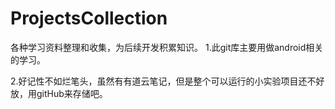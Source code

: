 # ProjectsCollection
各种学习资料整理和收集，为后续开发积累知识。
1.此git库主要用做android相关的学习。

2.好记性不如烂笔头，虽然有有道云笔记，但是整个可以运行的小实验项目还不好放，用gitHub来存储吧。
